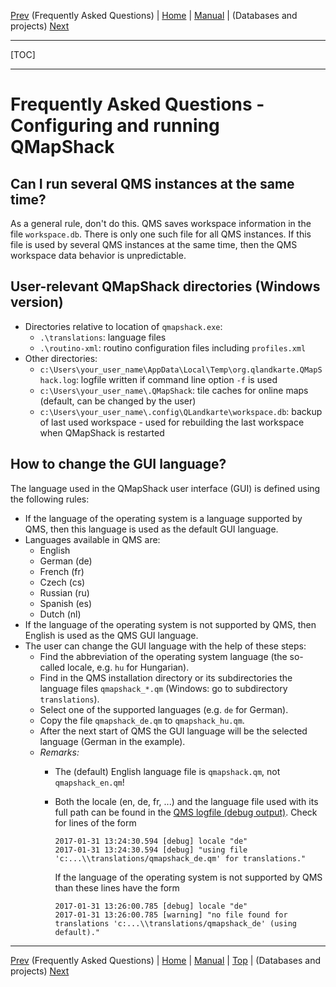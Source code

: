 [Prev](DocFaq) (Frequently Asked Questions) | [Home](Home) | [Manual](DocMain) | (Databases and projects) [Next](DocFaqData)
- - -
[TOC]
- - -

# Frequently Asked Questions - Configuring and running QMapShack

## Can I run several QMS instances at the same time?

As a general rule, don't do this. QMS saves workspace information in the file `workspace.db`. There is only one such
file for all QMS instances. If this file is used by several QMS instances at the same time, then the 
QMS workspace data behavior is unpredictable.

## User-relevant QMapShack directories (Windows version)

* Directories relative to location of `qmapshack.exe`:
    * `.\translations`: language files
    * `.\routino-xml`: routino configuration files including `profiles.xml`
* Other directories:
    * `c:\Users\your_user_name\AppData\Local\Temp\org.qlandkarte.QMapShack.log`: logfile written if command line option
      `-f` is used
    * `c:\Users\your_user_name\.QMapShack`: tile caches for online maps (default, can be changed by the user)
    * `c:\Users\your_user_name\.config\QLandkarte\workspace.db`: backup of last used workspace - used for rebuilding the last workspace when QMapShack is restarted

## How to change the GUI language?

The language used in the QMapShack user interface (GUI) is defined using the following rules:

* If the language of the operating system is a language supported by QMS, then this language is used as the default GUI language.
* Languages available in QMS are:
    * English 
    * German (de)
    * French (fr)
    * Czech  (cs)
    * Russian (ru)
    * Spanish (es)
    * Dutch (nl)
* If the language of the operating system is not supported by QMS, then English is used as the QMS GUI language.
* The user can change the GUI language with the help of these steps:
    * Find the abbreviation of the operating system language (the so-called locale, e.g. `hu` for Hungarian).
    * Find in the QMS installation directory or its subdirectories the language files `qmapshack_*.qm` 
      (Windows: go to subdirectory `translations`).
    * Select one of the supported languages (e.g. `de` for German).
    * Copy the file `qmapshack_de.qm` to `qmapshack_hu.qm`.
    * After the next start of QMS the GUI language will be the selected language (German in the example).
    * _Remarks:_ 
       * The (default) English language file is `qmapshack.qm`, not `qmapshack_en.qm`! 
       * Both the locale (en, de, fr, ...) and the language file used with its full path can be 
         found in the [QMS logfile (debug output)](DocCmdOptions "Use of QMS logfile"). Check for lines of the form
    
             2017-01-31 13:24:30.594 [debug] locale "de"    
             2017-01-31 13:24:30.594 [debug] "using file 'c:...\\translations/qmapshack_de.qm' for translations."
     
         If the language of the operating system is not supported by QMS than these lines have the form
     
             2017-01-31 13:26:00.785 [debug] locale "de"
             2017-01-31 13:26:00.785 [warning] "no file found for translations 'c:...\\translations/qmapshack_de' (using default)."


- - -
[Prev](DocFaq) (Frequently Asked Questions) | [Home](Home) | [Manual](DocMain) | [Top](#) | (Databases and projects) [Next](DocFaqData)

